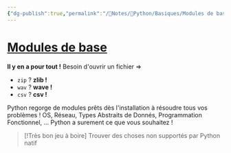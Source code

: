 ```yaml
---
{"dg-publish":true,"permalink":"/📝Notes/🐍Python/Basiques/Modules de base/","tags":["Python"]}
---
```


# [Modules de base](https://docs.python.org/3/library/index.html)
**Il y en a pour tout !**
Besoin d'ouvrir un fichier =>
- ``zip`` ? **zlib !**
- ``wav`` ? **wave !**
- ``csv`` ? **csv !**

Python regorge de modules prêts dès l'installation à résoudre tous vos problèmes !
OS, Réseau, Types Abstraits de Donnés, Programmation Fonctionnel, ... Python a surement ce que vous souhaitez !

> [!Très bon jeu à boire]
> Trouver des choses non supportés par Python natif
